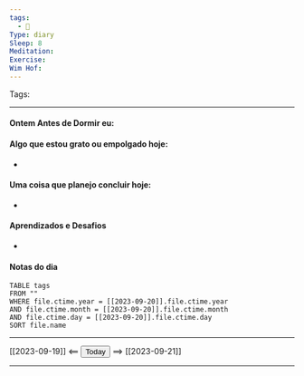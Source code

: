 ```yaml
---
tags:
  - 📝
Type: diary
Sleep: 8
Meditation: 
Exercise: 
Wim Hof:
---
```


Tags:  

---
#### Ontem Antes de Dormir eu:

#### Algo que estou grato ou empolgado hoje:
- 

#### Uma coisa que planejo concluir hoje:
- 

#### Aprendizados e Desafios
- 

#### Notas do dia
```dataview
TABLE tags
FROM ""
WHERE file.ctime.year = [[2023-09-20]].file.ctime.year
AND file.ctime.month = [[2023-09-20]].file.ctime.month
AND file.ctime.day = [[2023-09-20]].file.ctime.day
SORT file.name
```

---

[[2023-09-19]] <== <button class="date_button_today">Today</button> ==> [[2023-09-21]]

---



